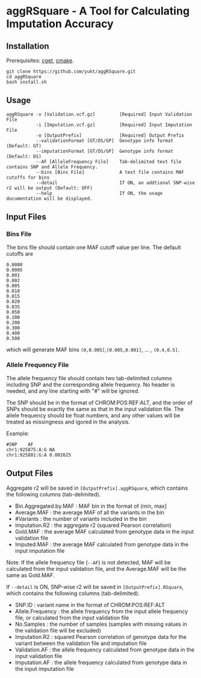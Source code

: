 # aggRSquare - A Tool for Calculating Imputation Accuracy
## Installation
Prerequisites: [cget](http://cget.readthedocs.io/en/latest/src/intro.html#installing-cget), [cmake](https://cmake.org/install/).
```
git clone https://github.com/yukt/aggRSquare.git
cd aggRSquare
bash install.sh
```

## Usage
```
aggRSquare -v [Validation.vcf.gz]         [Required] Input Validation File
           -i [Imputation.vcf.gz]         [Required] Input Imputation File
           -o [OutputPrefix]              [Required] Output Prefix
           --validationFormat [GT/DS/GP]  Genotype info format (Default: GT)
           --imputationFormat [GT/DS/GP]  Genotype info format (Default: DS)
           --AF [AlleleFrequency File]    Tab-delimited text file contains SNP and Allele Frequency.
           --bins [Bins File]             A text file contains MAF cutoffs for bins
           --detail                       If ON, an addtional SNP-wise r2 will be output (Default: OFF)
           --help                         If ON, the usage documentation will be displayed.
```
## Input Files
### Bins File
The bins file should contain one MAF cutoff value per line.
The default cutoffs are
```
0.0000
0.0005
0.001
0.002
0.005
0.010
0.015
0.020
0.035
0.050
0.100
0.200
0.300
0.400
0.500
```
which will generate MAF bins `(0,0.005]`,`(0.005,0.001]`, ... , `(0.4,0.5]`.

### Allele Frequency File
The allele frequency file should contain two tab-delimited columns including SNP and the corresponding allele frequency. No header is needed, and any line starting with "#" will be ignored.

The SNP should be in the format of CHROM:POS:REF:ALT, and the order of SNPs should be exactly the same as that in the input validation file. The allele frequency should be float numbers, and any other values will be treated as missingness and igored in the analysis.

Example:
```
#SNP	AF
chr1:925875:A:G	NA
chr1:925881:G:A	0.002625
```


## Output Files
Aggregate r2 will be saved in `[OutputPrefix].aggRSquare`, which contains the following columns (tab-delimited).
* Bin.Aggregated.by.MAF : MAF bin in the format of (min, max]
* Average.MAF           : the average MAF of all the variants in the bin
* #Variants             : the number of variants included in the bin
* Imputation.R2         : the aggregate r2 (squared Pearson correlation) 
* Gold.MAF              : the average MAF calculated from genotype data in the input validation file
* Imputed.MAF           : the average MAF calculated from genotype data in the input imputation file

Note: If the allele frequency file (`--AF`) is not detected, MAF will be calculated from the input validation file, and the Average.MAF will be the same as Gold.MAF.

If `--detail` is ON, SNP-wise r2 will be saved in `[OutputPrefix].RSquare`, which contains the following columns (tab-delimited).
* SNP.ID : variant name in the format of CHROM:POS:REF:ALT
* Allele.Frequency	: the allele frequency from the input allele frequency file, or calculated from the input validation file
* No.Samples	: the number of samples (samples with missing values in the validation file will be excluded)
* Imputation.R2	: squared Pearson correlation of genotype data for the variant between the validation file and imputation file
* Validation.AF	: the allele frequency calculated from genotype data in the input validation file
* Imputation.AF : the allele frequency calculated from genotype data in the input imputation file
